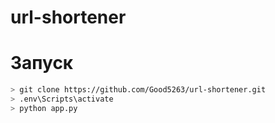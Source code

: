 # url-shortener

# Запуск
```bash
> git clone https://github.com/Good5263/url-shortener.git
> .env\Scripts\activate
> python app.py
```
